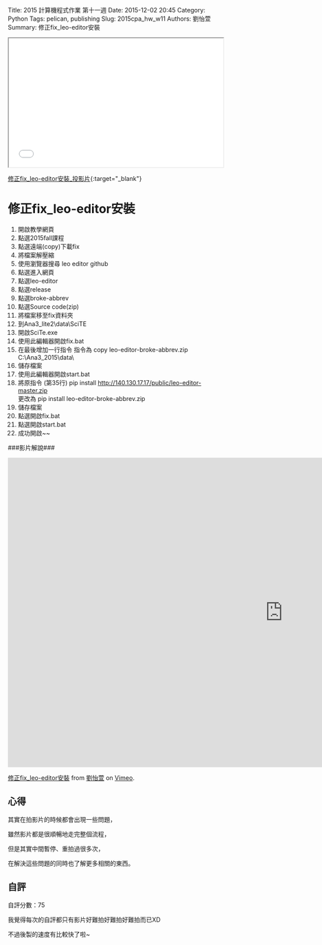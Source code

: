 Title: 2015 計算機程式作業 第十一週
Date: 2015-12-02 20:45
Category: Python
Tags: pelican, publishing
Slug: 2015cpa_hw_w11
Authors: 劉怡萱
Summary: 修正fix_leo-editor安裝



<iframe src="w11.html" width="500" height="300"></iframe>

[修正fix_leo-editor安裝_投影片](w11.html){:target="_blank"}

修正fix_leo-editor安裝
=================
                    
                            
                            
                            
1. 開啟教學網頁
2. 點選2015fall課程
3. 點選遠端(copy)下載fix
4. 將檔案解壓縮
5. 使用瀏覽器搜尋 leo editor github
6. 點選進入網頁
7. 點選leo-editor
8. 點選release
9. 點選broke-abbrev
10. 點選Source code(zip)
11. 將檔案移至fix資料夾
12. 到Ana3_lite2\data\SciTE
13. 開啟SciTe.exe 
14. 使用此編輯器開啟fix.bat
15. 在最後增加一行指令
      指令為  copy leo-editor-broke-abbrev.zip C:\Ana3_2015\data\                            
16. 儲存檔案
17. 使用此編輯器開啟start.bat
18. 將原指令 (第35行) pip install http://140.130.17.17/public/leo-editor-master.zip           
     更改為 pip install leo-editor-broke-abbrev.zip
19. 儲存檔案
20. 點選開啟fix.bat
21. 點選開啟start.bat
22. 成功開啟~~
                            
                            
                            
###影片解說###
                            
                            

<iframe src="https://player.vimeo.com/video/147597320" width="1280" height="720" frameborder="0" webkitallowfullscreen mozallowfullscreen allowfullscreen></iframe> <p><a href="https://vimeo.com/147597320">修正fix_leo-editor安裝</a> from <a href="https://vimeo.com/user45467634">劉怡萱</a> on <a href="https://vimeo.com">Vimeo</a>.</p>
                                
                                
                                
                                
                                
心得
-------
其實在拍影片的時候都會出現一些問題，
                
雖然影片都是很順暢地走完整個流程，
                
但是其實中間暫停、重拍過很多次，
                
在解決這些問題的同時也了解更多相關的東西。
                        
                            
                            
                            
自評
--------
自評分數：75
                        
我覺得每次的自評都只有影片好難拍好難拍好難拍而已XD
                                    
不過後製的速度有比較快了啦~


 